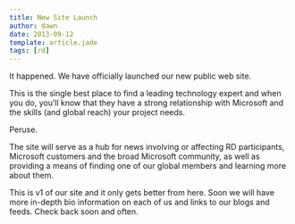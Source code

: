 ```yaml
---
title: New Site Launch
author: dawn
date: 2013-09-12
template: article.jade
tags: [rd]
---
```

It happened.  We have officially launched our new public web site.  

This is the single best place to find a leading technology expert and
when you do,  you’ll know that they have a strong relationship with
Microsoft and the skills (and global reach) your project needs. 

Peruse. 

The site will serve as a hub for news involving or affecting RD
participants, Microsoft customers and the broad Microsoft community, as
well as providing a means of finding one of our global members and
learning more about them. 

This is v1 of our site and it only gets better from here. Soon we will
have more in-depth bio information on each of us and links to our blogs
and feeds. Check back soon and often. 


